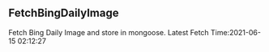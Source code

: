 ## FetchBingDailyImage

Fetch Bing Daily Image and store in mongoose. Latest Fetch Time:2021-06-15 02:12:27




